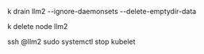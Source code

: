 k drain llm2 --ignore-daemonsets --delete-emptydir-data

k delete node llm2

ssh <username>@llm2
sudo systemctl stop kubelet
